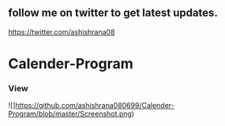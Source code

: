 ## follow me on twitter to get latest updates.
https://twitter.com/ashishrana08

# Calender-Program

### View
![]https://github.com/ashishrana080699/Calender-Program/blob/master/Screenshot.png)
